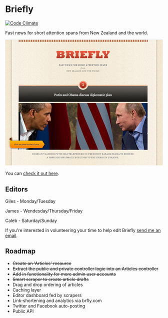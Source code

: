 # Briefly

[![Code Climate](https://codeclimate.com/github/gilest/briefly.png)](https://codeclimate.com/github/gilest/briefly)

Fast news for short attention spans from New Zealand and the world.

![Preview](preview.jpg)

You can [check it out here](http://briefly.co.nz).

## Editors

Giles - Monday/Tuesday

James - Wendesday/Thursday/Friday

Caleb - Saturday/Sunday

If you're interested in volunteering your time to help edit Briefly [send me an email](mailto:iam@gilesthompson.co.nz?subject=Editing%20Briefly).

## Roadmap

* ~~Create an 'Articles' resource~~
* ~~Extract the public and private controller logic into an Articles controller~~
* ~~Add in functionality for more admin user accounts~~
* ~~Smart scraper to create article drafts~~
* Drag and drop ordering of articles
* Caching layer
* Editor dashboard fed by scrapers
* Link-shortening and analytics via brfly.com
* Twitter and Facebook auto-posting
* Public API